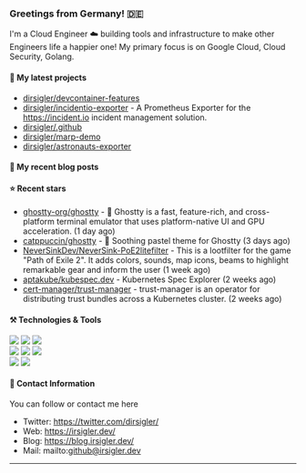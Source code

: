 ### Greetings from Germany! 🇩🇪

I'm a Cloud Engineer ☁️ building tools and infrastructure to make other Engineers life a happier one!
My primary focus is on Google Cloud, Cloud Security, Golang.

#### 🌱 My latest projects

- [dirsigler/devcontainer-features](https://github.com/dirsigler/devcontainer-features)
- [dirsigler/incidentio-exporter](https://github.com/dirsigler/incidentio-exporter) - A Prometheus Exporter for the https://incident.io incident management solution.
- [dirsigler/.github](https://github.com/dirsigler/.github)
- [dirsigler/marp-demo](https://github.com/dirsigler/marp-demo)
- [dirsigler/astronauts-exporter](https://github.com/dirsigler/astronauts-exporter)

#### 📝 My recent blog posts


#### ⭐ Recent stars

- [ghostty-org/ghostty](https://github.com/ghostty-org/ghostty) - 👻 Ghostty is a fast, feature-rich, and cross-platform terminal emulator that uses platform-native UI and GPU acceleration. (1 day ago)
- [catppuccin/ghostty](https://github.com/catppuccin/ghostty) - 👻 Soothing pastel theme for Ghostty (3 days ago)
- [NeverSinkDev/NeverSink-PoE2litefilter](https://github.com/NeverSinkDev/NeverSink-PoE2litefilter) - This is a lootfilter for the game &#34;Path of Exile 2&#34;. It adds colors, sounds, map icons, beams to highlight remarkable gear and inform the user (1 week ago)
- [aptakube/kubespec.dev](https://github.com/aptakube/kubespec.dev) - Kubernetes Spec Explorer (2 weeks ago)
- [cert-manager/trust-manager](https://github.com/cert-manager/trust-manager) - trust-manager is an operator for distributing trust bundles across a Kubernetes cluster. (2 weeks ago)

#### ⚒️ Technologies & Tools
![](https://img.shields.io/badge/OS-MacOS-informational?style=flat-square&logo=apple&logoColor=white&color=007CF0)
![](https://img.shields.io/badge/Editor-VisualStudioCode-informational?style=flat-square&logo=visual-studio-code&logoColor=white&color=007CF0)
![](https://img.shields.io/badge/Code-Golang-informational?style=flat-square&logo=go&logoColor=white&color=007CF0)<br/>
![](https://img.shields.io/badge/Shell-ZSH-informational?style=flat-square&logo=gnu-bash&logoColor=white&color=007CF0)
![](https://img.shields.io/badge/Tools-Docker-informational?style=flat-square&logo=docker&logoColor=white&color=007CF0)
![](https://img.shields.io/badge/Tools-Kubernetes-informational?style=flat-square&logo=kubernetes&logoColor=white&color=007CF0)<br/>
![](https://img.shields.io/badge/Tools-Terraform-informational?style=flat-square&logo=terraform&logoColor=white&color=007CF0)
![](https://img.shields.io/badge/Tools-Helm-informational?style=flat-square&logo=helm&logoColor=white&color=007CF0)

#### 📲 Contact Information

You can follow or contact me here

- Twitter: https://twitter.com/dirsigler/
- Web: https://irsigler.dev/
- Blog: https://blog.irsigler.dev/
- Mail: mailto:github@irsigler.dev

---
